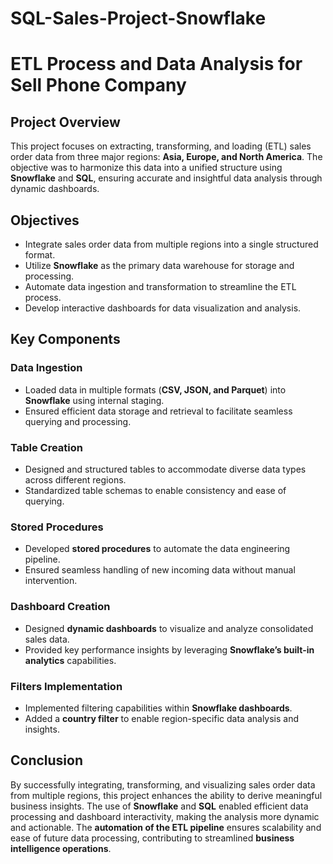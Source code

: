 # SQL-Sales-Project-Snowflake
# ETL Process and Data Analysis for Sell Phone Company

## Project Overview
This project focuses on extracting, transforming, and loading (ETL) sales order data from three major regions: **Asia, Europe, and North America**. The objective was to harmonize this data into a unified structure using **Snowflake** and **SQL**, ensuring accurate and insightful data analysis through dynamic dashboards.

## Objectives
- Integrate sales order data from multiple regions into a single structured format.
- Utilize **Snowflake** as the primary data warehouse for storage and processing.
- Automate data ingestion and transformation to streamline the ETL process.
- Develop interactive dashboards for data visualization and analysis.

## Key Components

### Data Ingestion
- Loaded data in multiple formats (**CSV, JSON, and Parquet**) into **Snowflake** using internal staging.
- Ensured efficient data storage and retrieval to facilitate seamless querying and processing.

### Table Creation
- Designed and structured tables to accommodate diverse data types across different regions.
- Standardized table schemas to enable consistency and ease of querying.

### Stored Procedures
- Developed **stored procedures** to automate the data engineering pipeline.
- Ensured seamless handling of new incoming data without manual intervention.

### Dashboard Creation
- Designed **dynamic dashboards** to visualize and analyze consolidated sales data.
- Provided key performance insights by leveraging **Snowflake’s built-in analytics** capabilities.

### Filters Implementation
- Implemented filtering capabilities within **Snowflake dashboards**.
- Added a **country filter** to enable region-specific data analysis and insights.

## Conclusion
By successfully integrating, transforming, and visualizing sales order data from multiple regions, this project enhances the ability to derive meaningful business insights. The use of **Snowflake** and **SQL** enabled efficient data processing and dashboard interactivity, making the analysis more dynamic and actionable. The **automation of the ETL pipeline** ensures scalability and ease of future data processing, contributing to streamlined **business intelligence operations**.
